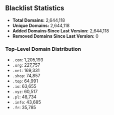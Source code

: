## Blacklist Statistics

- **Total Domains:** 2,644,118
- **Unique Domains:** 2,644,118
- **Added Domains Since Last Version:** 2,644,118
- **Removed Domains Since Last Version:** 0

### Top-Level Domain Distribution

-  `.com`: 1,205,193
-  `.org`: 227,757
-  `.net`: 169,331
-  `.shop`: 74,857
-  `.top`: 64,991
-  `.io`: 63,655
-  `.xyz`: 60,517
-  `.pl`: 48,734
-  `.info`: 43,685
-  `.fr`: 35,785
